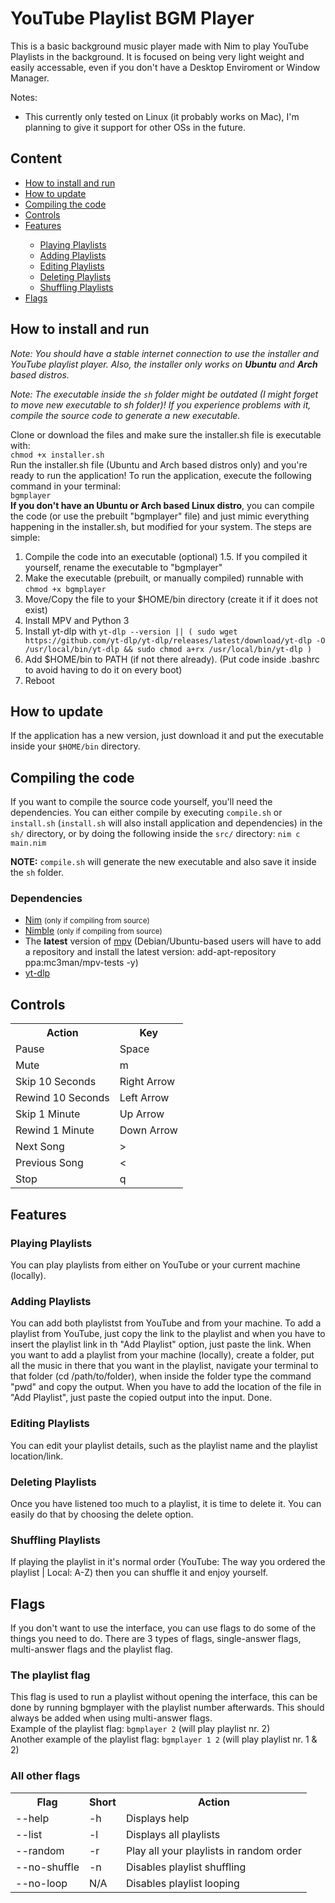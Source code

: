 # YouTube Playlist BGM Player

This is a basic background music player made with Nim to play YouTube Playlists in the background. It is focused on being very light weight and easily accessable, even if you don't have a Desktop Enviroment or Window Manager.

Notes:

<ul>
    <!-- it may have Mac support, but I don't have a Mac to test it on -->
    <li>This currently only tested on Linux (it probably works on Mac), I'm planning to give it support for other OSs in the future.</li>
</ul>

## Content

<ul>
    <li><a href="#howToRun">How to install and run</a></li>
    <li><a href="#howToUpdate">How to update</a></li>
    <li><a href="#compilingTheCode">Compiling the code</a></li>
    <li><a href="#controls">Controls</a></li>
    <li><a href="#features">Features</a></li>
    <ul>
        <li><a href="#playingPlaylists">Playing Playlists</a></li>
        <li><a href="#addingPlaylists">Adding Playlists</a></li>
        <li><a href="#editingPlaylists">Editing Playlists</a></li>
        <li><a href="#deletingPlaylists">Deleting Playlists</a></li>
        <li><a href="#shufflingPlaylists">Shuffling Playlists</a></li>
    </ul>
    <li><a href="#flags">Flags</a></li>
</ul>

<span id="howToRun"></span>

## How to install and run

_Note: You should have a stable internet connection to use the installer and YouTube playlist player. Also, the installer only works on **Ubuntu** and **Arch** based distros._

_Note: The executable inside the `sh` folder might be outdated (I might forget to move new executable to sh folder)! If you experience problems with it, compile the source code to generate a new executable._

Clone or download the files and make sure the installer.sh file is executable with:<br>
`chmod +x installer.sh`<br>
Run the installer.sh file (Ubuntu and Arch based distros only) and you're ready to run the application! To run the application, execute the following command in your terminal:<br>`bgmplayer`<br>
**If you don't have an Ubuntu or Arch based Linux distro**, you can compile the code (or use the prebuilt "bgmplayer" file) and just mimic everything happening in the installer.sh, but modified for your system. The steps are simple:

1. Compile the code into an executable (optional)
   1.5. If you compiled it yourself, rename the executable to "bgmplayer"
2. Make the executable (prebuilt, or manually compiled) runnable with `chmod +x bgmplayer`
3. Move/Copy the file to your $HOME/bin directory (create it if it does not exist)
4. Install MPV and Python 3
5. Install yt-dlp with `yt-dlp --version || ( sudo wget https://github.com/yt-dlp/yt-dlp/releases/latest/download/yt-dlp -O /usr/local/bin/yt-dlp && sudo chmod a+rx /usr/local/bin/yt-dlp )`
6. Add $HOME/bin to PATH (if not there already). (Put code inside .bashrc to avoid having to do it on every boot)
7. Reboot

<span id="howToUpdate"></span>

## How to update

If the application has a new version, just download it and put the executable inside your `$HOME/bin` directory.

<span id="compilingTheCode"></span>

## Compiling the code

If you want to compile the source code yourself, you'll need the dependencies. You can either compile by executing `compile.sh` or `install.sh` (`install.sh` will also install application and dependencies) in the `sh/` directory, or by doing the following inside the `src/` directory: `nim c main.nim`

**NOTE:** `compile.sh` will generate the new executable and also save it inside the `sh` folder.

<span id="dependencies"></span>

### Dependencies

<ul>
<li><a href="https://nim-lang.org" target="_blank">Nim</a> <small>(only if compiling from source)</small></li>
<li><a href="https://github.com/nim-lang/nimble" target="_blank">Nimble</a> <small>(only if compiling from source)</small></li>
<li>The <b>latest</b> version of <a href="https://mpv.io/installation/" target="_blank">mpv</a> (Debian/Ubuntu-based users will have to add a repository and install the latest version: add-apt-repository ppa:mc3man/mpv-tests -y)</li>
<!-- less - because I don't know how to replicate it with C++ yet -->
<li><a href="https://github.com/yt-dlp/yt-dlp" target="_blank">yt-dlp</a></li>
</ul>

<span id="controls"></span>

## Controls

<table>
    <tr>
        <th>Action</th>
        <th>Key</th>
    </tr>
    <tr>
        <td>Pause</td>
        <td>Space</td>
    </tr>
    <tr>
        <td>Mute</td>
        <td>m</td>
    </tr>
    <tr>
        <td>Skip 10 Seconds</td>
        <td>Right Arrow</td>
    </tr>
    <tr>
        <td>Rewind 10 Seconds</td>
        <td>Left Arrow</td>
    </tr>
    <tr>
        <td>Skip 1 Minute</td>
        <td>Up Arrow</td>
    </tr>
    <tr>
        <td>Rewind 1 Minute</td>
        <td>Down Arrow</td>
    </tr>
    <tr>
        <td>Next Song</td>
        <td>></td>
    </tr>
    <tr>
        <td>Previous Song</td>
        <td><</td>
    </tr>
    <tr>
        <td>Stop</td>
        <td>q</td>
    </tr>
</table>

<span id="features"></span>

## Features

<span id="playingPlaylists"></span>

### Playing Playlists

You can play playlists from either on YouTube or your current machine (locally).

<span id="addingPlaylists"></span>

### Adding Playlists

You can add both playlistst from YouTube and from your machine. To add a playlist from YouTube, just copy the link to the playlist and when you have to insert the playlist link in th "Add Playlist" option, just paste the link. When you want to add a playlist from your machine (locally), create a folder, put all the music in there that you want in the playlist, navigate your terminal to that folder (cd /path/to/folder), when inside the folder type the command "pwd" and copy the output. When you have to add the location of the file in "Add Playlist", just paste the copied output into the input. Done.

<span id="editingPlaylists"></span>

### Editing Playlists

You can edit your playlist details, such as the playlist name and the playlist location/link.

<span id="deletingPlaylists"></span>

### Deleting Playlists

Once you have listened too much to a playlist, it is time to delete it. You can easily do that by choosing the delete option.

<span id="shufflingPlaylists"></span>

### Shuffling Playlists

If playing the playlist in it's normal order (YouTube: The way you ordered the playlist | Local: A-Z) then you can shuffle it and enjoy yourself.

<span id="flags"></span>

## Flags

If you don't want to use the interface, you can use flags to do some of the things you need to do. There are 3 types of flags, single-answer flags, multi-answer flags and the playlist flag.

<span id="thePlaylistFlag"></span>

### The playlist flag

This flag is used to run a playlist without opening the interface, this can be done by running bgmplayer with the playlist number afterwards. This should always be added when using multi-answer flags.<br>Example of the playlist flag: <code>bgmplayer 2</code> (will play playlist nr. 2)<br>Another example of the playlist flag: <code>bgmplayer 1 2</code> (will play playlist nr. 1 & 2)

### All other flags

<table>
    <tr>
        <th>Flag</th>
        <th>Short</th>
        <th>Action</th>
    </tr>
    <tr>
        <td>--help</td>
          <td>-h</td>
        <td>Displays help</td>
    </tr>
    <tr>
        <td>--list</td>
          <td>-l</td>
        <td>Displays all playlists</td>
    </tr>
    <tr>
        <td>--random</td>
          <td>-r</td>
        <td>Play all your playlists in random order</td>
    </tr>
    <tr>
        <td>--no-shuffle</td>
        <td>-n</td>
        <td>Disables playlist shuffling</td>
    </tr>
    <tr>
        <td>--no-loop</td>
        <td>N/A</td>
        <td>Disables playlist looping</td>
    </tr>
</table>

